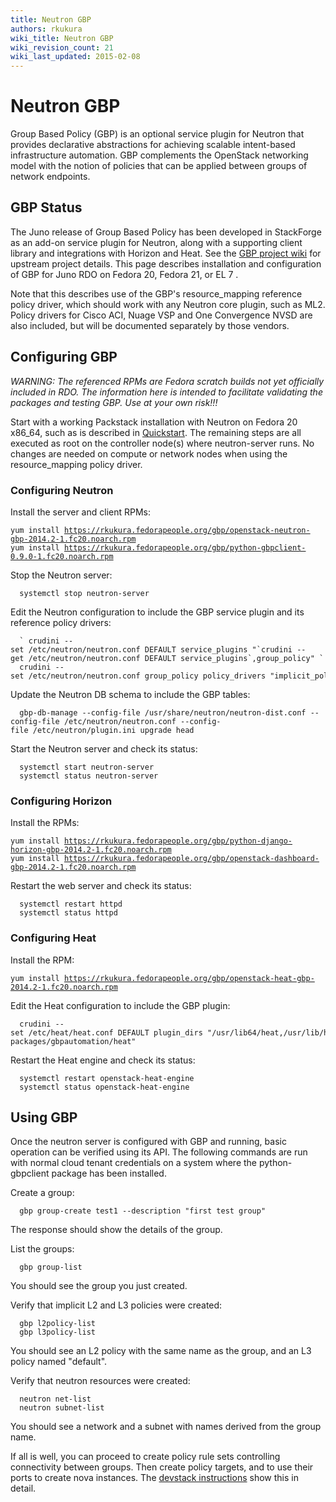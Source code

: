 ```yaml
---
title: Neutron GBP
authors: rkukura
wiki_title: Neutron GBP
wiki_revision_count: 21
wiki_last_updated: 2015-02-08
---
```


# Neutron GBP

Group Based Policy (GBP) is an optional service plugin for Neutron that provides declarative abstractions for achieving scalable intent-based infrastructure automation. GBP complements the OpenStack networking model with the notion of policies that can be applied between groups of network endpoints.

## GBP Status

The Juno release of Group Based Policy has been developed in StackForge as an add-on service plugin for Neutron, along with a supporting client library and integrations with Horizon and Heat. See the [GBP project wiki](https://wiki.openstack.org/wiki/GroupBasedPolicy) for upstream project details. This page describes installation and configuration of GBP for Juno RDO on Fedora 20, Fedora 21, or EL 7 .

Note that this describes use of the GBP's resource_mapping reference policy driver, which should work with any Neutron core plugin, such as ML2. Policy drivers for Cisco ACI, Nuage VSP and One Convergence NVSD are also included, but will be documented separately by those vendors.

## Configuring GBP

*WARNING: The referenced RPMs are Fedora scratch builds not yet officially included in RDO. The information here is intended to facilitate validating the packages and testing GBP. Use at your own risk!!!*

Start with a working Packstack installation with Neutron on Fedora 20 x86_64, such as is described in [Quickstart](Quickstart). The remaining steps are all executed as root on the controller node(s) where neutron-server runs. No changes are needed on compute or network nodes when using the resource_mapping policy driver.

### Configuring Neutron

Install the server and client RPMs:

`yum install `[`https://rkukura.fedorapeople.org/gbp/openstack-neutron-gbp-2014.2-1.fc20.noarch.rpm`](https://rkukura.fedorapeople.org/gbp/openstack-neutron-gbp-2014.2-1.fc20.noarch.rpm)
`yum install `[`https://rkukura.fedorapeople.org/gbp/python-gbpclient-0.9.0-1.fc20.noarch.rpm`](https://rkukura.fedorapeople.org/gbp/python-gbpclient-0.9.0-1.fc20.noarch.rpm)

Stop the Neutron server:

      systemctl stop neutron-server

Edit the Neutron configuration to include the GBP service plugin and its reference policy drivers:

      ` crudini --set /etc/neutron/neutron.conf DEFAULT service_plugins "`crudini --get /etc/neutron/neutron.conf DEFAULT service_plugins`,group_policy" `
      crudini --set /etc/neutron/neutron.conf group_policy policy_drivers "implicit_policy,resource_mapping"

Update the Neutron DB schema to include the GBP tables:

      gbp-db-manage --config-file /usr/share/neutron/neutron-dist.conf --config-file /etc/neutron/neutron.conf --config-file /etc/neutron/plugin.ini upgrade head

Start the Neutron server and check its status:

      systemctl start neutron-server
      systemctl status neutron-server

### Configuring Horizon

Install the RPMs:

`yum install `[`https://rkukura.fedorapeople.org/gbp/python-django-horizon-gbp-2014.2-1.fc20.noarch.rpm`](https://rkukura.fedorapeople.org/gbp/python-django-horizon-gbp-2014.2-1.fc20.noarch.rpm)
`yum install `[`https://rkukura.fedorapeople.org/gbp/openstack-dashboard-gbp-2014.2-1.fc20.noarch.rpm`](https://rkukura.fedorapeople.org/gbp/openstack-dashboard-gbp-2014.2-1.fc20.noarch.rpm)

Restart the web server and check its status:

      systemctl restart httpd
      systemctl status httpd

### Configuring Heat

Install the RPM:

`yum install `[`https://rkukura.fedorapeople.org/gbp/openstack-heat-gbp-2014.2-1.fc20.noarch.rpm`](https://rkukura.fedorapeople.org/gbp/openstack-heat-gbp-2014.2-1.fc20.noarch.rpm)

Edit the Heat configuration to include the GBP plugin:

      crudini --set /etc/heat/heat.conf DEFAULT plugin_dirs "/usr/lib64/heat,/usr/lib/heat,/usr/lib/python2.7/site-packages/gbpautomation/heat"

Restart the Heat engine and check its status:

      systemctl restart openstack-heat-engine
      systemctl status openstack-heat-engine

## Using GBP

Once the neutron server is configured with GBP and running, basic operation can be verified using its API. The following commands are run with normal cloud tenant credentials on a system where the python-gbpclient package has been installed.

Create a group:

      gbp group-create test1 --description "first test group"

The response should show the details of the group.

List the groups:

      gbp group-list

You should see the group you just created.

Verify that implicit L2 and L3 policies were created:

      gbp l2policy-list
      gbp l3policy-list

You should see an L2 policy with the same name as the group, and an L3 policy named "default".

Verify that neutron resources were created:

      neutron net-list
      neutron subnet-list

You should see a network and a subnet with names derived from the group name.

If all is well, you can proceed to create policy rule sets controlling connectivity between groups. Then create policy targets, and to use their ports to create nova instances. The [devstack instructions](https://wiki.openstack.org/wiki/GroupBasedPolicy/InstallDevstack) show this in detail.
